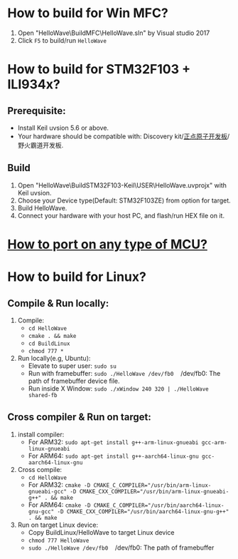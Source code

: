 # How to build for Win MFC?
1. Open "HelloWave\BuildMFC\HelloWave.sln" by Visual studio 2017
2. Click `F5` to build/run `HelloWave`

# How to build for STM32F103 + ILI934x?
## Prerequisite:
- Install Keil uvsion 5.6 or above.
- Your hardware should be compatible with: Discovery kit/[正点原子开发板](https://item.taobao.com/item.htm?spm=a230r.1.14.20.17b441b9u49Ujg&id=582084489839&ns=1&abbucket=7#detail)/野火霸道开发板.

## Build
1. Open "HelloWave\BuildSTM32F103-Keil\USER\HelloWave.uvprojx" with Keil uvsion.
2. Choose your Device type(Default: STM32F103ZE) from option for target.
3. Build HelloWave.
4. Connect your hardware with your host PC, and flash/run HEX file on it.

# [How to port on any type of MCU?](../doc/how-to-port-on-mcu.md)

# How to build for Linux?
## Compile & Run locally:
1. Compile:
    - `cd HelloWave`
    - `cmake . && make`
    - `cd BuildLinux`
    - `chmod 777 *`
2. Run locally(e.g, Ubuntu):
    - Elevate to super user: `sudo su`
    - Run with framebuffer: `sudo ./HelloWave /dev/fb0`&nbsp;&nbsp;&nbsp;&nbsp;/dev/fb0: The path of framebuffer device file.
    - Run inside X Window: `sudo ./xWindow 240 320 | ./HelloWave shared-fb`

## Cross compiler & Run on target:
1. install compiler:
    - For ARM32: `sudo apt-get install g++-arm-linux-gnueabi gcc-arm-linux-gnueabi`
    - For ARM64: `sudo apt-get install g++-aarch64-linux-gnu gcc-aarch64-linux-gnu`
2. Cross compile:
    - `cd HelloWave`
    - For ARM32: `cmake -D CMAKE_C_COMPILER="/usr/bin/arm-linux-gnueabi-gcc" -D CMAKE_CXX_COMPILER="/usr/bin/arm-linux-gnueabi-g++" . && make`
    - For ARM64: `cmake -D CMAKE_C_COMPILER="/usr/bin/aarch64-linux-gnu-gcc" -D CMAKE_CXX_COMPILER="/usr/bin/aarch64-linux-gnu-g++" . && make`
3. Run on target Linux device:
    - Copy BuildLinux/HelloWave to target Linux device
    - `chmod 777 HelloWave`
    - `sudo ./HelloWave /dev/fb0`&nbsp;&nbsp;&nbsp;&nbsp;/dev/fb0: The path of framebuffer
